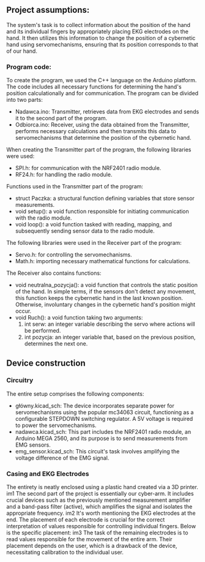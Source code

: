 ## **Project assumptions:**
The system's task is to collect information about the position of the hand and its individual fingers by appropriately placing EKG electrodes on the hand. It then utilizes this information to change the position of a cybernetic hand using servomechanisms, ensuring that its position corresponds to that of our hand.


### **Program code:**
To create the program, we used the C++ language on the Arduino platform. The code includes all necessary functions for determining the hand's position calculationally and for communication. The program can be divided into two parts:
- Nadawca.ino: Transmitter, retrieves data from EKG electrodes and sends it to the second part of the program.
- Odbiorca.ino: Receiver, using the data obtained from the Transmitter, performs necessary calculations and then transmits this data to servomechanisms that determine the position of the cybernetic hand.

When creating the Transmitter part of the program, the following libraries were used:
- SPI.h: for communication with the NRF2401 radio module.
- RF24.h: for handling the radio module.

Functions used in the Transmitter part of the program:
- struct Paczka: a structural function defining variables that store sensor measurements.
- void setup(): a void function responsible for initiating communication with the radio module.
- void loop(): a void function tasked with reading, mapping, and subsequently sending sensor data to the radio module.

The following libraries were used in the Receiver part of the program:
- Servo.h: for controlling the servomechanisms.
- Math.h: importing necessary mathematical functions for calculations.

The Receiver also contains functions:
- void neutralna_pozycja(): a void function that controls the static position of the hand. In simple terms, if the sensors don't detect any movement, this function keeps the cybernetic hand in the last known position. Otherwise, involuntary changes in the cybernetic hand's position might occur.
- void Ruch(): a void function taking two arguments:
    1) int serw: an integer variable describing the servo where actions will be performed.
    2) int pozycja: an integer variable that, based on the previous position, determines the next one.

## **Device construction**

### Circuitry
The entire setup comprises the following components:
- główny.kicad_sch: The device incorporates separate power for servomechanisms using the popular mc34063 circuit, functioning as a configurable STEPDOWN switching regulator. A 5V voltage is required to power the servomechanisms.
- nadawca.kicad_sch: This part includes the NRF2401 radio module, an Arduino MEGA 2560, and its purpose is to send measurements from EMG sensors.
- emg_sensor.kicad_sch: This circuit's task involves amplifying the voltage difference of the EMG signal.

### Casing and EKG Electrodes
The entirety is neatly enclosed using a plastic hand created via a 3D printer.
im1
The second part of the project is essentially our cyber-arm. It includes crucial devices such as the previously mentioned measurement amplifier and a band-pass filter (active), which amplifies the signal and isolates the appropriate frequency.
im2
It's worth mentioning the EKG electrodes at the end. The placement of each electrode is crucial for the correct interpretation of values responsible for controlling individual fingers. Below is the specific placement:
im3
The task of the remaining electrodes is to read values responsible for the movement of the entire arm. Their placement depends on the user, which is a drawback of the device, necessitating calibration to the individual user.


